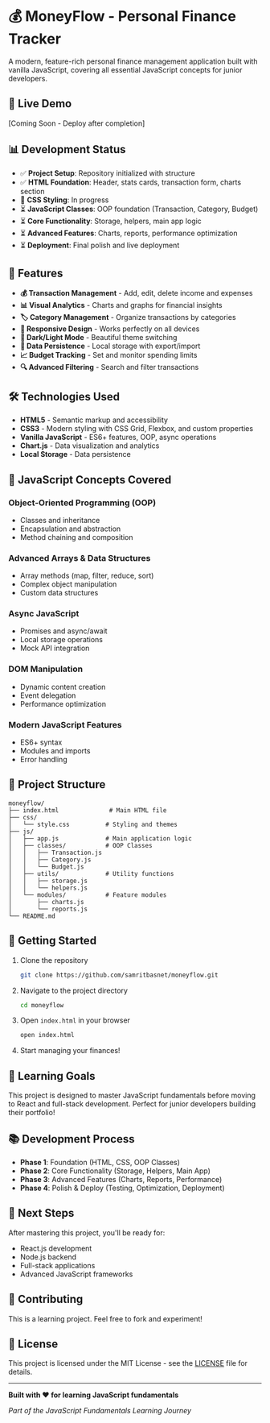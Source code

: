 # 💰 MoneyFlow - Personal Finance Tracker

A modern, feature-rich personal finance management application built with vanilla JavaScript, covering all essential JavaScript concepts for junior developers.

## 🚀 Live Demo

[Coming Soon - Deploy after completion]

## 📊 Development Status

- ✅ **Project Setup**: Repository initialized with structure
- ✅ **HTML Foundation**: Header, stats cards, transaction form, charts section
- 🔄 **CSS Styling**: In progress
- ⏳ **JavaScript Classes**: OOP foundation (Transaction, Category, Budget)
- ⏳ **Core Functionality**: Storage, helpers, main app logic
- ⏳ **Advanced Features**: Charts, reports, performance optimization
- ⏳ **Deployment**: Final polish and live deployment

## 🎯 Features

- **💰 Transaction Management** - Add, edit, delete income and expenses
- **📊 Visual Analytics** - Charts and graphs for financial insights
- **🏷️ Category Management** - Organize transactions by categories
- **📱 Responsive Design** - Works perfectly on all devices
- **🌙 Dark/Light Mode** - Beautiful theme switching
- **💾 Data Persistence** - Local storage with export/import
- **📈 Budget Tracking** - Set and monitor spending limits
- **🔍 Advanced Filtering** - Search and filter transactions

## 🛠️ Technologies Used

- **HTML5** - Semantic markup and accessibility
- **CSS3** - Modern styling with CSS Grid, Flexbox, and custom properties
- **Vanilla JavaScript** - ES6+ features, OOP, async operations
- **Chart.js** - Data visualization and analytics
- **Local Storage** - Data persistence

## 🎯 JavaScript Concepts Covered

### **Object-Oriented Programming (OOP)**

- Classes and inheritance
- Encapsulation and abstraction
- Method chaining and composition

### **Advanced Arrays & Data Structures**

- Array methods (map, filter, reduce, sort)
- Complex object manipulation
- Custom data structures

### **Async JavaScript**

- Promises and async/await
- Local storage operations
- Mock API integration

### **DOM Manipulation**

- Dynamic content creation
- Event delegation
- Performance optimization

### **Modern JavaScript Features**

- ES6+ syntax
- Modules and imports
- Error handling

## 📁 Project Structure

```
moneyflow/
├── index.html              # Main HTML file
├── css/
│   └── style.css          # Styling and themes
├── js/
│   ├── app.js             # Main application logic
│   ├── classes/           # OOP Classes
│   │   ├── Transaction.js
│   │   ├── Category.js
│   │   └── Budget.js
│   ├── utils/             # Utility functions
│   │   ├── storage.js
│   │   └── helpers.js
│   └── modules/           # Feature modules
│       ├── charts.js
│       └── reports.js
└── README.md
```

## 🚀 Getting Started

1. Clone the repository

   ```bash
   git clone https://github.com/samritbasnet/moneyflow.git
   ```

2. Navigate to the project directory

   ```bash
   cd moneyflow
   ```

3. Open `index.html` in your browser

   ```bash
   open index.html
   ```

4. Start managing your finances!

## 🎯 Learning Goals

This project is designed to master JavaScript fundamentals before moving to React and full-stack development. Perfect for junior developers building their portfolio!

## 📚 Development Process

- **Phase 1**: Foundation (HTML, CSS, OOP Classes)
- **Phase 2**: Core Functionality (Storage, Helpers, Main App)
- **Phase 3**: Advanced Features (Charts, Reports, Performance)
- **Phase 4**: Polish & Deploy (Testing, Optimization, Deployment)

## 🎯 Next Steps

After mastering this project, you'll be ready for:

- React.js development
- Node.js backend
- Full-stack applications
- Advanced JavaScript frameworks

## 🤝 Contributing

This is a learning project. Feel free to fork and experiment!

## 📄 License

This project is licensed under the MIT License - see the [LICENSE](LICENSE) file for details.

---

**Built with ❤️ for learning JavaScript fundamentals**

_Part of the JavaScript Fundamentals Learning Journey_
